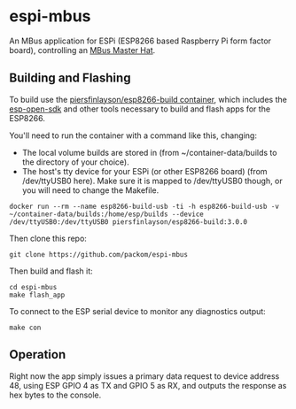 # espi-mbus

An MBus application for ESPi (ESP8266 based Raspberry Pi form factor board), controlling an [MBus Master Hat](https://www.packom.net/m-bus-master-hat/).

## Building and Flashing

To build use the [piersfinlayson/esp8266-build container](https://hub.docker.com/r/piersfinlayson/esp8266-build), which includes the [esp-open-sdk](https://github.com/pfalcon/esp-open-sdk) and other tools necessary to build and flash apps for the ESP8266.

You'll need to run the container with a command like this, changing:
* The local volume builds are stored in (from ~/container-data/builds to the directory of your choice).
* The host's tty device for your ESPi (or other ESP8266 board) (from /dev/ttyUSB0 here).  Make sure it is mapped to /dev/ttyUSB0 though, or you will need to change the Makefile.

```
docker run --rm --name esp8266-build-usb -ti -h esp8266-build-usb -v ~/container-data/builds:/home/esp/builds --device /dev/ttyUSB0:/dev/ttyUSB0 piersfinlayson/esp8266-build:3.0.0
```

Then clone this repo:

```
git clone https://github.com/packom/espi-mbus
```

Then build and flash it:

```
cd espi-mbus
make flash_app
```

To connect to the ESP serial device to monitor any diagnostics output:

```
make con
```

## Operation

Right now the app simply issues a primary data request to device address 48, using ESP GPIO 4 as TX and GPIO 5 as RX, and outputs the response as hex bytes to the console.